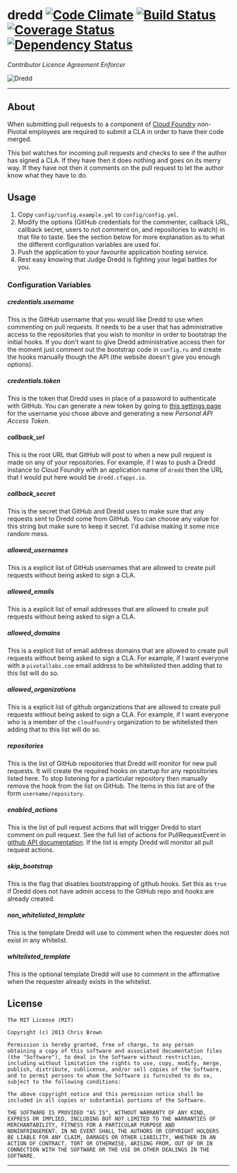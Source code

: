 # dredd [![Code Climate](https://codeclimate.com/github/xoebus/dredd.png)](https://codeclimate.com/github/xoebus/dredd) [![Build Status](https://travis-ci.org/xoebus/dredd.png)](https://travis-ci.org/xoebus/dredd) [![Coverage Status](https://coveralls.io/repos/xoebus/dredd/badge.png)](https://coveralls.io/r/xoebus/dredd) [![Dependency Status](https://gemnasium.com/xoebus/dredd.png)](https://gemnasium.com/xoebus/dredd)


*Contributor Licence Agreement Enforcer*

![Dredd](media/dredd.jpg)

---

## About

When submitting pull requests to a component of [Cloud Foundry](https://github.com/cloudfoundry)
non-Pivotal employees are required to submit a CLA in order to have
their code merged.

This bot watches for incoming pull requests and checks to see if the
author has signed a CLA. If they have then it does nothing and goes on
its merry way. If they have not then it comments on the pull request to
let the author know what they have to do.

## Usage

1. Copy `config/config.example.yml` to `config/config.yml`.
2. Modify the options (GitHub credentials for the commenter, callback
   URL, callback secret, users to not comment on, and repositories to watch)
   in that file to taste. See the section below for more explanation as
   to what the different configuration variables are used for.
3. Push the application to your favourite application hosting service.
4. Rest easy knowing that Judge Dredd is fighting your legal battles for
   you.

### Configuration Variables

##### credentials.username

This is the GitHub username that you would like Dredd to use when
commenting on pull requests. It needs to be a user that has
administrative access to the repositories that you wish to monitor in
order to bootstrap the initial hooks. If you don't want to give Dredd
administrative access then for the moment just comment out the bootstrap
code in `config.ru` and create the hooks manually though the API (the
website doesn't give you enough options).

##### credentials.token

This is the token that Dredd uses in place of a password to authenticate
with GitHub. You can generate a new token by going to [this settings
page](https://github.com/settings/applications) for the username you
chose above and generating a new *Personal API Access Token*.

##### callback_url

This is the root URL that GitHub will post to when a new pull request is
made on any of your repositories. For example, if I was to push a Dredd
instance to Cloud Foundry with an application name of `dredd` then the
URL that I would put here would be `dredd.cfapps.io`.

##### callback_secret

This is the secret that GitHub and Dredd uses to make sure that any
requests sent to Dredd come from GitHub. You can choose any value for
this string but make sure to keep it secret. I'd advise making it some
nice random mess.

##### allowed_usernames

This is a explicit list of GitHub usernames that are allowed to create
pull requests without being asked to sign a CLA.

##### allowed_emails

This is a explicit list of email addresses that are allowed to create
pull requests without being asked to sign a CLA.

##### allowed_domains

This is a explicit list of email address domains that are allowed to
create pull requests without being asked to sign a CLA. For example, if
I want everyone with a `pivotallabs.com` email address to be whitelisted
then adding that to this list will do so.

##### allowed_organizations

This is a explicit list of github organizations that are allowed to
create pull requests without being asked to sign a CLA. For example, if
I want everyone who is a member of the `cloudfoundry` organization to
be whitelisted then adding that to this list will do so.

##### repositories

This is the list of GitHub repositories that Dredd will monitor for new
pull requests. It will create the required hooks on startup for any
repositories listed here. To stop listening for a particular repository
then manually remove the hook from the list on GitHub. The items in this
list are of the form `username/repository`.

##### enabled_actions

This is the list of pull request actions that will trigger Dredd to
start comment on pull request. See the full list of actions for
PullRequestEvent in [github API documentation](http://developer.github.com/v3/activity/events/types/#pullrequestevent).
If the list is empty Dredd will monitor all pull request actions.

##### skip_bootstrap

This is the flag that disables bootstrapping of github hooks. Set this
as `true` if Dredd does not have admin access to the GitHub repo and
hooks are already created.

##### non_whitelisted_template

This is the template Dredd will use to comment when the requester
does not exist in any whitelist.

##### whitelisted_template

This is the optional template Dredd will use to comment in the affirmative
when the requester already exists in the whitelist.

## License

    The MIT License (MIT)

    Copyright (c) 2013 Chris Brown

    Permission is hereby granted, free of charge, to any person
    obtaining a copy of this software and associated documentation files
    (the "Software"), to deal in the Software without restriction,
    including without limitation the rights to use, copy, modify, merge,
    publish, distribute, sublicense, and/or sell copies of the Software,
    and to permit persons to whom the Software is furnished to do so,
    subject to the following conditions:

    The above copyright notice and this permission notice shall be
    included in all copies or substantial portions of the Software.

    THE SOFTWARE IS PROVIDED "AS IS", WITHOUT WARRANTY OF ANY KIND,
    EXPRESS OR IMPLIED, INCLUDING BUT NOT LIMITED TO THE WARRANTIES OF
    MERCHANTABILITY, FITNESS FOR A PARTICULAR PURPOSE AND
    NONINFRINGEMENT. IN NO EVENT SHALL THE AUTHORS OR COPYRIGHT HOLDERS
    BE LIABLE FOR ANY CLAIM, DAMAGES OR OTHER LIABILITY, WHETHER IN AN
    ACTION OF CONTRACT, TORT OR OTHERWISE, ARISING FROM, OUT OF OR IN
    CONNECTION WITH THE SOFTWARE OR THE USE OR OTHER DEALINGS IN THE
    SOFTWARE.

---
